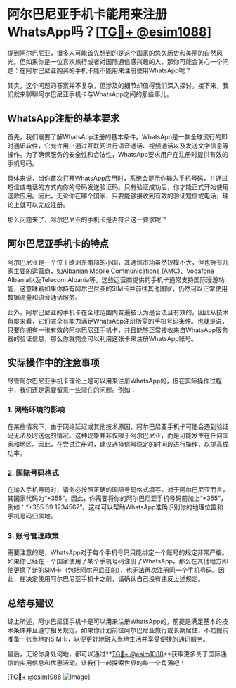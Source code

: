 # 阿尔巴尼亚手机卡能用来注册WhatsApp吗？[[TG💪+ @esim1088](https://t.me/s/esim1088)]

提到阿尔巴尼亚，很多人可能首先想到的是这个国家的悠久历史和美丽的自然风光。但如果你是一位喜欢旅行或者对国际通信感兴趣的人，那你可能会关心一个问题：在阿尔巴尼亚购买的手机卡能不能用来注册使用WhatsApp呢？

其实，这个问题的答案并不复杂，但涉及的细节却值得我们深入探讨。接下来，我们就来聊聊阿尔巴尼亚手机卡与WhatsApp之间的那些事儿。

## WhatsApp注册的基本要求

首先，我们需要了解WhatsApp注册的基本条件。WhatsApp是一款全球流行的即时通讯软件，它允许用户通过互联网进行语音通话、视频通话以及发送文字信息等操作。为了确保服务的安全性和合法性，WhatsApp要求用户在注册时提供有效的手机号码。

具体来说，当你首次打开WhatsApp应用时，系统会提示你输入手机号码，并通过短信或电话的方式向你的号码发送验证码。只有验证成功后，你才能正式开始使用这款应用。因此，无论你在哪个国家，只要能够接收到有效的验证短信或电话，理论上就可以完成注册。

那么问题来了，阿尔巴尼亚的手机卡是否符合这一要求呢？

## 阿尔巴尼亚手机卡的特点

阿尔巴尼亚是一个位于欧洲东南部的小国，其通信市场虽然规模不大，但也拥有几家主要的运营商，如Albanian Mobile Communications (AMC)、Vodafone Albania以及Telecom Albania等。这些运营商提供的手机卡通常支持国际漫游功能，这意味着如果你持有阿尔巴尼亚的SIM卡并前往其他国家，仍然可以正常使用数据流量和语音通话服务。

此外，阿尔巴尼亚的手机卡在全球范围内普遍被认为是合法且有效的，因此从技术角度来看，它们完全有能力满足WhatsApp注册所需的手机号码条件。也就是说，只要你拥有一张有效的阿尔巴尼亚手机卡，并且能够正常接收来自WhatsApp服务器的验证信息，那么你就完全可以利用这张卡来注册WhatsApp账号。

## 实际操作中的注意事项

尽管阿尔巴尼亚手机卡理论上是可以用来注册WhatsApp的，但在实际操作过程中，我们还是需要留意一些潜在的问题。例如：

### 1. 网络环境的影响
在某些情况下，由于网络延迟或其他技术原因，阿尔巴尼亚手机卡可能会遇到验证码无法及时送达的情况。这种现象并非仅限于阿尔巴尼亚，而是可能发生在任何国家和地区。因此，在尝试注册时，建议选择信号稳定的时间段进行操作，以提高成功率。

### 2. 国际号码格式
在输入手机号码时，请务必按照正确的国际号码格式填写。对于阿尔巴尼亚而言，其国家代码为“+355”。因此，你需要将你的阿尔巴尼亚手机号码前加上“+355”，例如：“+355 69 1234567”。这样可以帮助WhatsApp准确识别你的地理位置和手机号码归属地。

### 3. 账号管理政策
需要注意的是，WhatsApp对于每个手机号码只能绑定一个账号的规定非常严格。如果你已经在一个国家使用了某个手机号码注册了WhatsApp，那么在其他地方即使更换了新的SIM卡（包括阿尔巴尼亚的），也无法再次注册同一个手机号码。因此，在决定使用阿尔巴尼亚手机卡之前，请确认自己没有违反上述规定。

## 总结与建议

综上所述，阿尔巴尼亚手机卡是可以用来注册WhatsApp的，前提是满足基本的技术条件并且遵守相关规定。如果你计划前往阿尔巴尼亚旅行或长期居住，不妨提前准备一张当地的SIM卡，以便更好地融入当地生活并享受便捷的通讯服务。

最后，无论你身处何地，都可以通过**[TG💪+ @esim1088](https://t.me/s/esim1088)**获取更多关于国际通信的实用信息和优惠活动。让我们一起探索世界的每一个角落吧！

[[TG💪+ @esim1088](https://t.me/s/esim1088) ![Image](https://i.postimg.cc/4NQfJmqS/Snipaste-2025-05-13-00-14-12.png)]